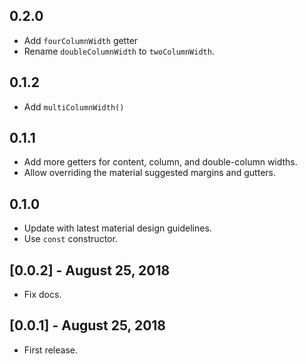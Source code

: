 ## 0.2.0

- Add `fourColumnWidth` getter
- Rename `doubleColumnWidth` to `twoColumnWidth`.

## 0.1.2

- Add `multiColumnWidth()`

## 0.1.1

- Add more getters for content, column, and double-column widths.
- Allow overriding the material suggested margins and gutters.

## 0.1.0

- Update with latest material design guidelines.
- Use `const` constructor.

## [0.0.2] - August 25, 2018

- Fix docs.

## [0.0.1] - August 25, 2018

- First release.
